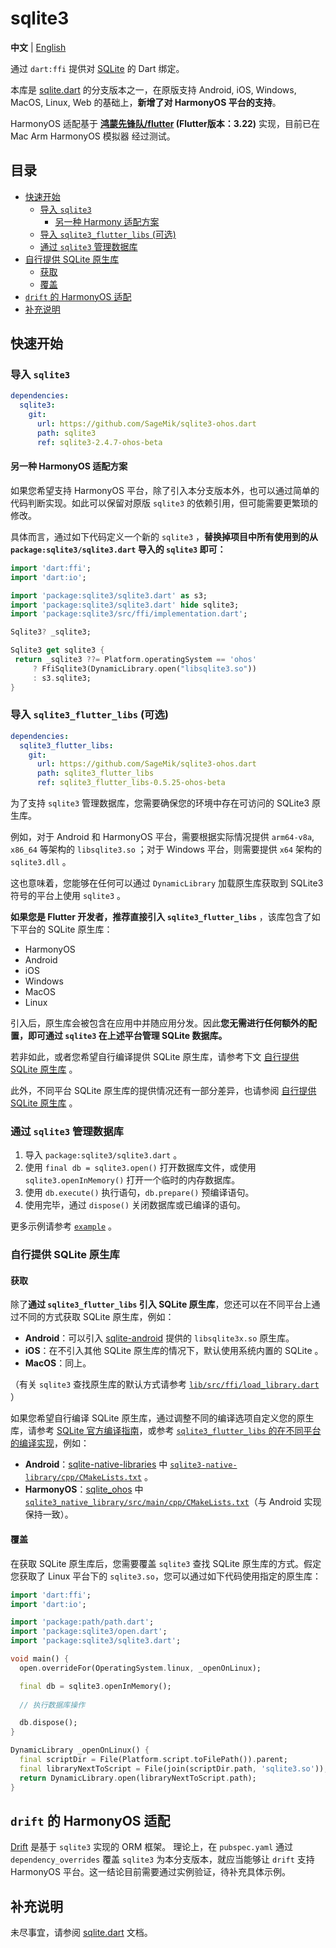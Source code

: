 # sqlite3

**中文** | [English](README_EN.md)

通过 `dart:ffi` 提供对 [SQLite](https://www.sqlite.org/index.html) 的 Dart 绑定。

本库是 [sqlite.dart](https://github.com/simolus3/sqlite3.dart) 的分支版本之一，在原版支持 Android, iOS, Windows, MacOS, Linux, Web 的基础上，**新增了对 HarmonyOS 平台的支持**。

HarmonyOS 适配基于 **[鸿蒙先锋队/flutter](https://gitee.com/harmonycommando_flutter/flutter/tree/oh-3.22.0/) (Flutter版本：3.22)** 实现，目前已在 Mac Arm HarmonyOS 模拟器 经过测试。

## 目录

- [快速开始](#快速开始)
  - [导入 `sqlite3`](#导入-sqlite3)
    - [另一种 Harmony 适配方案](#另一种-HarmonyOS-适配方案)
  - [导入 `sqlite3_flutter_libs` (可选)](#导入-sqlite3_flutter_libs-可选)
  - [通过 `sqlite3` 管理数据库](#通过-sqlite3-管理数据库)
- [自行提供 SQLite 原生库](#自行提供-SQLite-原生库)
  - [获取](#获取)
  - [覆盖](#覆盖)
- [`drift` 的 HarmonyOS 适配](#drift-的-harmonyos-适配)
- [补充说明](#补充说明)

## 快速开始

### 导入 `sqlite3`

```yaml
dependencies:
  sqlite3:
    git:
      url: https://github.com/SageMik/sqlite3-ohos.dart
      path: sqlite3
      ref: sqlite3-2.4.7-ohos-beta
```

#### 另一种 HarmonyOS 适配方案

如果您希望支持 HarmonyOS 平台，除了引入本分支版本外，也可以通过简单的代码判断实现。如此可以保留对原版 `sqlite3` 的依赖引用，但可能需要更繁琐的修改。

具体而言，通过如下代码定义一个新的 `sqlite3` ，**替换掉项目中所有使用到的从 `package:sqlite3/sqlite3.dart` 导入的 `sqlite3` 即可：**

```dart
import 'dart:ffi';
import 'dart:io';

import 'package:sqlite3/sqlite3.dart' as s3;
import 'package:sqlite3/sqlite3.dart' hide sqlite3;
import 'package:sqlite3/src/ffi/implementation.dart';

Sqlite3? _sqlite3;

Sqlite3 get sqlite3 {
 return _sqlite3 ??= Platform.operatingSystem == 'ohos'
     ? FfiSqlite3(DynamicLibrary.open("libsqlite3.so"))
     : s3.sqlite3;
}
```

### 导入 `sqlite3_flutter_libs` (可选)

```yaml
dependencies:
  sqlite3_flutter_libs:
    git:
      url: https://github.com/SageMik/sqlite3-ohos.dart
      path: sqlite3_flutter_libs
      ref: sqlite3_flutter_libs-0.5.25-ohos-beta
```

为了支持 `sqlite3` 管理数据库，您需要确保您的环境中存在可访问的 SQLite3 原生库。

例如，对于 Android 和 HarmonyOS 平台，需要根据实际情况提供 `arm64-v8a`, `x86_64` 等架构的 `libsqlite3.so` ；对于 Windows 平台，则需要提供 `x64` 架构的 `sqlite3.dll` 。

这也意味着，您能够在任何可以通过 `DynamicLibrary` 加载原生库获取到 SQLite3 符号的平台上使用 `sqlite3` 。

**如果您是 Flutter 开发者，推荐直接引入 `sqlite3_flutter_libs`** ，该库包含了如下平台的 SQLite 原生库：

- HarmonyOS
- Android
- iOS
- Windows
- MacOS
- Linux

引入后，原生库会被包含在应用中并随应用分发。因此**您无需进行任何额外的配置，即可通过 `sqlite3` 在上述平台管理 SQLite 数据库。**

若非如此，或者您希望自行编译提供 SQLite 原生库，请参考下文 [自行提供 SQLite 原生库](#自行提供-SQLite-原生库) 。

此外，不同平台 SQLite 原生库的提供情况还有一部分差异，也请参阅 [自行提供 SQLite 原生库](#自行提供-SQLite-原生库) 。

### 通过 `sqlite3` 管理数据库

1. 导入 `package:sqlite3/sqlite3.dart` 。
2. 使用 `final db = sqlite3.open()` 打开数据库文件，或使用 `sqlite3.openInMemory()` 打开一个临时的内存数据库。
3. 使用 `db.execute()` 执行语句，`db.prepare()` 预编译语句。
4. 使用完毕，通过 `dispose()` 关闭数据库或已编译的语句。

更多示例请参考 [`example`](example) 。

### 自行提供 SQLite 原生库

#### 获取

除了**通过 `sqlite3_flutter_libs` 引入 SQLite 原生库**，您还可以在不同平台上通过不同的方式获取 SQLite 原生库，例如：

- **Android**：可以引入 [sqlite-android](https://github.com/requery/sqlite-android) 提供的 `libsqlite3x.so` 原生库。
- **iOS**：在不引入其他 SQLite 原生库的情况下，默认使用系统内置的 SQLite 。
- **MacOS**：同上。

（有关 `sqlite3` 查找原生库的默认方式请参考 [`lib/src/ffi/load_library.dart`](lib/src/ffi/load_library.dart) ）

如果您希望自行编译 SQLite 原生库，通过调整不同的编译选项自定义您的原生库，请参考 [SQLite 官方编译指南](https://sqlite.org/howtocompile.html)，或参考 [`sqlite3_flutter_libs` 的在不同平台的编译实现](../sqlite3_flutter_libs)，例如：

- **Android**：[sqlite-native-libraries](https://github.com/simolus3/sqlite-native-libraries) 中 [`sqlite3-native-library/cpp/CMakeLists.txt`](https://github.com/simolus3/sqlite-native-libraries/blob/master/sqlite3-native-library/cpp/CMakeLists.txt) 。
- **HarmonyOS**：[sqlite_ohos](https://github.com/SageMik/sqlite3_ohos) 中 [`sqlite3_native_library/src/main/cpp/CMakeLists.txt`](https://github.com/SageMik/sqlite3_ohos/blob/main/sqlite3_native_library/src/main/cpp/CMakeLists.txt)（与 Android 实现保持一致）。

#### 覆盖

在获取 SQLite 原生库后，您需要覆盖 `sqlite3` 查找 SQLite 原生库的方式。假定您获取了 Linux 平台下的 `sqlite3.so`，您可以通过如下代码使用指定的原生库：

```dart
import 'dart:ffi';
import 'dart:io';

import 'package:path/path.dart';
import 'package:sqlite3/open.dart';
import 'package:sqlite3/sqlite3.dart';

void main() {
  open.overrideFor(OperatingSystem.linux, _openOnLinux);

  final db = sqlite3.openInMemory();
  
  // 执行数据库操作

  db.dispose();
}

DynamicLibrary _openOnLinux() {
  final scriptDir = File(Platform.script.toFilePath()).parent;
  final libraryNextToScript = File(join(scriptDir.path, 'sqlite3.so'));
  return DynamicLibrary.open(libraryNextToScript.path);
}
```

## `drift` 的 HarmonyOS 适配

[Drift](https://github.com/simolus3/drift) 是基于 `sqlite3` 实现的 ORM 框架。 理论上，在 `pubspec.yaml` 通过 `dependency_overrides` 覆盖 `sqlite3` 为本分支版本，就应当能够让 `drift` 支持 HarmonyOS 平台。这一结论目前需要通过实例验证，待补充具体示例。

## 补充说明

未尽事宜，请参阅 [sqlite.dart](https://github.com/simolus3/sqlite3.dart) 文档。

